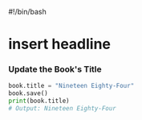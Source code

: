 #!/bin/bash
# insert headline
### Update the Book's Title

```python
book.title = "Nineteen Eighty-Four"
book.save()
print(book.title)
# Output: Nineteen Eighty-Four

